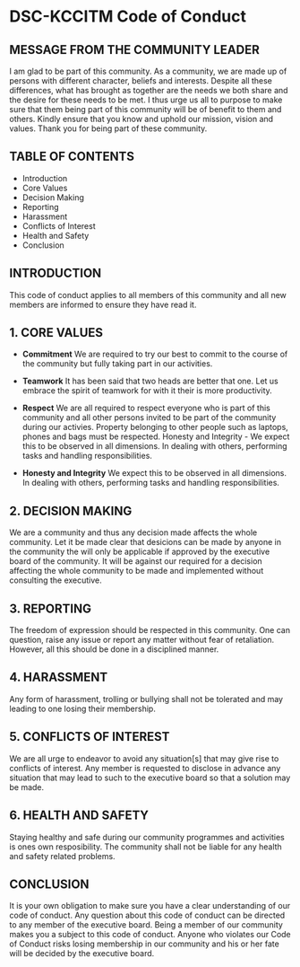 # DSC-KCCITM Code of Conduct

## MESSAGE FROM THE COMMUNITY LEADER

I am glad to be part of this community. As a community, we are made up of persons with different character, beliefs and interests. Despite all these differences, what has brought as together are the needs we both share and the desire for these needs to be met. I thus urge us all to purpose to make sure that them being part of this community will be of benefit to them and others. Kindly ensure that you know and uphold our mission, vision and values. Thank you for being part of these community.

## TABLE OF CONTENTS

-   Introduction
-   Core Values
-   Decision Making
-   Reporting
-   Harassment
-   Conflicts of Interest
-   Health and Safety
-   Conclusion

## INTRODUCTION

This code of conduct applies to all members of this community and all new members are informed to ensure they have read it.

## 1. CORE VALUES

-   **Commitment**  We are required to try our best to commit to the course of the community but fully taking part in our activities.
    
-   **Teamwork**  It has been said that two heads are better that one. Let us embrace the spirit of teamwork for with it their is more productivity.
    
-   **Respect**  We are all required to respect everyone who is part of this community and all other persons invited to be part of the community during our activies. Property belonging to other people such as laptops, phones and bags must be respected. Honesty and Integrity - We expect this to be observed in all dimensions. In dealing with others, performing tasks and handling responsibilities.
    
-   **Honesty and Integrity**  We expect this to be observed in all dimensions. In dealing with others, performing tasks and handling responsibilities.
    

## 2. DECISION MAKING

We are a community and thus any decision made affects the whole community. Let it be made clear that desicions can be made by anyone in the community the will only be applicable if approved by the executive board of the community. It will be against our required for a decision affecting the whole community to be made and implemented without consulting the executive.

## 3. REPORTING

The freedom of expression should be respected in this community. One can question, raise any issue or report any matter without fear of retaliation. However, all this should be done in a disciplined manner.

## 4. HARASSMENT

Any form of harassment, trolling or bullying shall not be tolerated and may leading to one losing their membership.

## 5. CONFLICTS OF INTEREST

We are all urge to endeavor to avoid any situation[s] that may give rise to conflicts of interest. Any member is requested to disclose in advance any situation that may lead to such to the executive board so that a solution may be made.

## 6. HEALTH AND SAFETY

Staying healthy and safe during our community programmes and activities is ones own resposibility. The community shall not be liable for any health and safety related problems.

## CONCLUSION

It is your own obligation to make sure you have a clear understanding of our code of conduct. Any question about this code of conduct can be directed to any member of the executive board. Being a member of our community makes you a subject to this code of conduct. Anyone who violates our Code of Conduct risks losing membership in our community and his or her fate will be decided by the executive board.